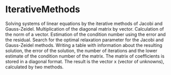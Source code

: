 # IterativeMethods
Solving systems of linear equations by the iterative methods of Jacobi and Gauss-Zeidel.
Multiplication of the diagonal matrix by vector.
Calculation of the norm of a vector.
Estimation of the condition number using the error and the residual.
Search for the optimal relaxation parameter for the Jacobi and Gauss-Zeidel methods.
Writing a table with information about the resulting solution, the error of the solution, the number of iterations and the lower estimate of the condition number of the matrix.
The matrix of coefficients is stored in a diagonal format. 
The result is the vector x (vector of unknowns), calculated by two methods.
